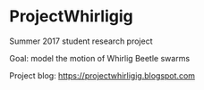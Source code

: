 # ProjectWhirligig
Summer 2017 student research project

Goal: model the motion of Whirlig Beetle swarms

Project blog:  https://projectwhirligig.blogspot.com
